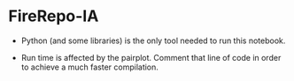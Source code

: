 # FireRepo-IA


- Python (and some libraries) is the only tool needed to run this notebook.

- Run time is affected by the pairplot. Comment that line of code in order to achieve a much faster compilation.